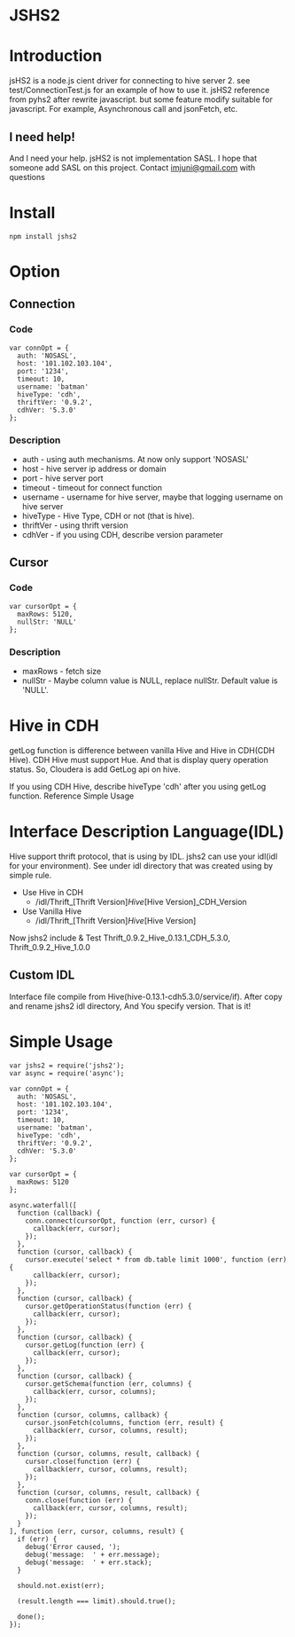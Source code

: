 JSHS2
=====

# Introduction
jsHS2 is a node.js cient driver for connecting to hive server 2. see test/ConnectionTest.js
for an example of how to use it. jsHS2 reference from pyhs2 after rewrite javascript. but some
feature modify suitable for javascript. For example, Asynchronous call and jsonFetch, etc.

## I need help!
And I need your help. jsHS2 is not implementation SASL. I hope that someone add SASL on this project.
Contact imjuni@gmail.com with questions

# Install
```
npm install jshs2
```

# Option
## Connection
### Code
```
var connOpt = {
  auth: 'NOSASL',
  host: '101.102.103.104',
  port: '1234',
  timeout: 10,
  username: 'batman'
  hiveType: 'cdh',
  thriftVer: '0.9.2',
  cdhVer: '5.3.0'
};
```

### Description
* auth - using auth mechanisms. At now only support 'NOSASL'
* host - hive server ip address or domain
* port - hive server port
* timeout - timeout for connect function
* username - username for hive server, maybe that logging username on hive server
* hiveType - Hive Type, CDH or not (that is hive).
* thriftVer - using thrift version
* cdhVer - if you using CDH, describe version parameter

## Cursor
### Code
```
var cursorOpt = {
  maxRows: 5120,
  nullStr: 'NULL'
};
```

### Description
* maxRows - fetch size
* nullStr - Maybe column value is NULL, replace nullStr. Default value is 'NULL'.

# Hive in CDH
getLog function is difference between vanilla Hive and Hive in CDH(CDH Hive).
CDH Hive must support Hue. And that is display query operation status. So,
Cloudera is add GetLog api on hive.

If you using CDH Hive, describe hiveType 'cdh' after you using getLog function.
Reference Simple Usage

# Interface Description Language(IDL)
Hive support thrift protocol, that is using by IDL. jshs2 can use your idl(idl for your
environment). See under idl directory that was created using by simple rule.

* Use Hive in CDH
    * /idl/Thrift_[Thrift Version]_Hive_[Hive Version]_CDH_Version
* Use Vanilla Hive
    * /idl/Thrift_[Thrift Version]_Hive_[Hive Version]

Now jshs2 include & Test Thrift_0.9.2_Hive_0.13.1_CDH_5.3.0, Thrift_0.9.2_Hive_1.0.0

## Custom IDL
Interface file compile from Hive(hive-0.13.1-cdh5.3.0/service/if). After copy and rename
jshs2 idl directory, And You specify version. That is it!

# Simple Usage
```
var jshs2 = require('jshs2');
var async = require('async');

var connOpt = {
  auth: 'NOSASL',
  host: '101.102.103.104',
  port: '1234',
  timeout: 10,
  username: 'batman',
  hiveType: 'cdh',
  thriftVer: '0.9.2',
  cdhVer: '5.3.0'
};

var cursorOpt = {
  maxRows: 5120
};

async.waterfall([
  function (callback) {
    conn.connect(cursorOpt, function (err, cursor) {
      callback(err, cursor);
    });
  },
  function (cursor, callback) {
    cursor.execute('select * from db.table limit 1000', function (err) {
      callback(err, cursor);
    });
  },
  function (cursor, callback) {
    cursor.getOperationStatus(function (err) {
      callback(err, cursor);
    });
  },
  function (cursor, callback) {
    cursor.getLog(function (err) {
      callback(err, cursor);
    });
  },
  function (cursor, callback) {
    cursor.getSchema(function (err, columns) {
      callback(err, cursor, columns);
    });
  },
  function (cursor, columns, callback) {
    cursor.jsonFetch(columns, function (err, result) {
      callback(err, cursor, columns, result);
    });
  },
  function (cursor, columns, result, callback) {
    cursor.close(function (err) {
      callback(err, cursor, columns, result);
    });
  },
  function (cursor, columns, result, callback) {
    conn.close(function (err) {
      callback(err, cursor, columns, result);
    });
  }
], function (err, cursor, columns, result) {
  if (err) {
    debug('Error caused, ');
    debug('message:  ' + err.message);
    debug('message:  ' + err.stack);
  }

  should.not.exist(err);

  (result.length === limit).should.true();

  done();
});
```